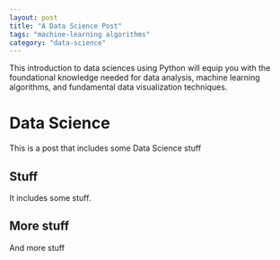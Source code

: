 ```yaml
---
layout: post
title: "A Data Science Post"
tags: "machine-learning algorithms"
category: "data-science"
---
```


This introduction to data sciences using Python will equip you with the foundational knowledge needed for data analysis, machine learning algorithms, and fundamental data visualization techniques.

# Data Science

This is a post that includes some Data Science stuff

## Stuff

It includes some stuff.

## More stuff

And more stuff